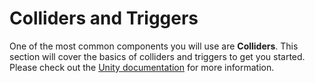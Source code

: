 # Colliders and Triggers

One of the most common components you will use are **Colliders**. This section will cover the basics of colliders and triggers to get you started. Please check out the [Unity documentation](https://docs.unity3d.com/Manual/CollidersOverview.html) for more information.

